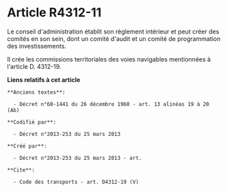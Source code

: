 # Article R4312-11

Le conseil d'administration établit son règlement intérieur et peut créer des comités en son sein, dont un comité d'audit et
un comité de programmation des investissements. 

Il crée les commissions territoriales des voies navigables mentionnées à l'article D. 4312-19.

**Liens relatifs à cet article**

	**Anciens textes**:

	  - Décret n°60-1441 du 26 décembre 1960 - art. 13 alinéas 19 à 20 (Ab)

	**Codifié par**:

	  - Décret n°2013-253 du 25 mars 2013

	**Créé par**:

	  - Décret n°2013-253 du 25 mars 2013 - art.

	**Cite**:

	  - Code des transports - art. D4312-19 (V)
